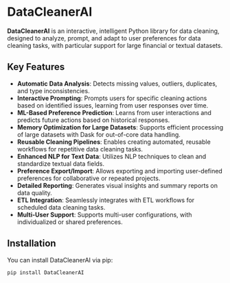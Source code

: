 # DataCleanerAI

**DataCleanerAI** is an interactive, intelligent Python library for data cleaning, designed to analyze, prompt, and adapt to user preferences for data cleaning tasks, with particular support for large financial or textual datasets.

## Key Features

- **Automatic Data Analysis**: Detects missing values, outliers, duplicates, and type inconsistencies.
- **Interactive Prompting**: Prompts users for specific cleaning actions based on identified issues, learning from user responses over time.
- **ML-Based Preference Prediction**: Learns from user interactions and predicts future actions based on historical responses.
- **Memory Optimization for Large Datasets**: Supports efficient processing of large datasets with Dask for out-of-core data handling.
- **Reusable Cleaning Pipelines**: Enables creating automated, reusable workflows for repetitive data cleaning tasks.
- **Enhanced NLP for Text Data**: Utilizes NLP techniques to clean and standardize textual data fields.
- **Preference Export/Import**: Allows exporting and importing user-defined preferences for collaborative or repeated projects.
- **Detailed Reporting**: Generates visual insights and summary reports on data quality.
- **ETL Integration**: Seamlessly integrates with ETL workflows for scheduled data cleaning tasks.
- **Multi-User Support**: Supports multi-user configurations, with individualized or shared preferences.

## Installation

You can install DataCleanerAI via pip:

```bash
pip install DataCleanerAI

